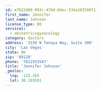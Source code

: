 ```yaml
---
id: e7622900-993c-476d-8dec-534a182598f1
first_name: Jennifer
last_name: Johnson
license_type: DO
services:
  - obstetricsgynecology
category: doctors
address: '3150 N Tenaya Way, Suite 300'
city: 'Las Vegas'
state: NV
zip: '89128'
phone: '7022553547'
title: 'Jennifer Johnson'
_geoloc:
  lng: -115.265
  lat: 36.193501
---
```


